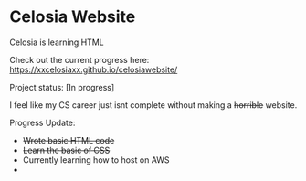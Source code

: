 # Celosia Website
Celosia is learning HTML

Check out the current progress here:
https://xxcelosiaxx.github.io/celosiawebsite/

Project status: [In progress]

I feel like my CS career just isnt complete without making a ~~horrible~~ website.

Progress Update: 
- ~~Wrote basic HTML code~~
- ~~Learn the basic of CSS~~
- Currently learning how to host on AWS
- 
